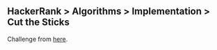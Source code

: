 ## HackerRank > Algorithms > Implementation > Cut the Sticks

Challenge from [here](https://www.hackerrank.com/challenges/cut-the-sticks/problem).

